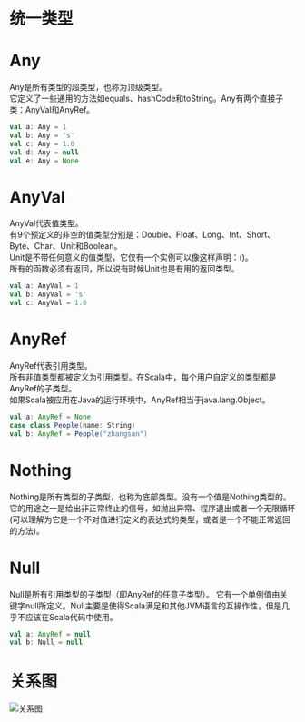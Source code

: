 # 统一类型
# Any
Any是所有类型的超类型，也称为顶级类型。  
它定义了一些通用的方法如equals、hashCode和toString。Any有两个直接子类：AnyVal和AnyRef。
```scala
val a: Any = 1
val b: Any = 's'
val c: Any = 1.0
val d: Any = null
val e: Any = None
```
# AnyVal
AnyVal代表值类型。  
有9个预定义的非空的值类型分别是：Double、Float、Long、Int、Short、Byte、Char、Unit和Boolean。  
Unit是不带任何意义的值类型，它仅有一个实例可以像这样声明：()。  
所有的函数必须有返回，所以说有时候Unit也是有用的返回类型。  
```scala
val a: AnyVal = 1
val b: AnyVal = 's'
val c: AnyVal = 1.0
```
# AnyRef
AnyRef代表引用类型。  
所有非值类型都被定义为引用类型。在Scala中，每个用户自定义的类型都是AnyRef的子类型。  
如果Scala被应用在Java的运行环境中，AnyRef相当于java.lang.Object。
```scala
val a: AnyRef = None
case class People(name: String)
val b: AnyRef = People("zhangsan")
```
# Nothing
Nothing是所有类型的子类型，也称为底部类型。没有一个值是Nothing类型的。
它的用途之一是给出非正常终止的信号，如抛出异常、程序退出或者一个无限循环
(可以理解为它是一个不对值进行定义的表达式的类型，或者是一个不能正常返回的方法)。
# Null
Null是所有引用类型的子类型（即AnyRef的任意子类型）。
它有一个单例值由关键字null所定义。Null主要是使得Scala满足和其他JVM语言的互操作性，但是几乎不应该在Scala代码中使用。
```scala
val a: AnyRef = null
val b: Null = null
```
# 关系图
![关系图](https://github.com/liming199323/review-notes/tree/master/docs/language/scala-lang-tour/image/relation.svg)